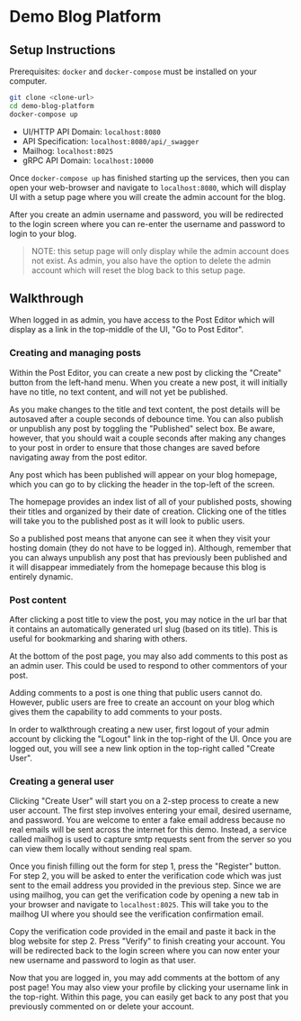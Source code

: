 # Demo Blog Platform

## Setup Instructions

Prerequisites: `docker` and `docker-compose` must be installed on your computer.

```bash
git clone <clone-url>
cd demo-blog-platform
docker-compose up
```

- UI/HTTP API Domain: `localhost:8080`
- API Specification: `localhost:8080/api/_swagger`
- Mailhog: `localhost:8025`
- gRPC API Domain: `localhost:10000`

Once `docker-compose up` has finished starting up the services, then you can open your web-browser and navigate to `localhost:8080`, which will display UI with a setup page where you will create the admin account for the blog.

After you create an admin username and password, you will be redirected to the login screen where you can re-enter the username and password to login to your blog.

> NOTE: this setup page will only display while the admin account does not exist. As admin, you also have the option to delete the admin account which will reset the blog back to this setup page.

## Walkthrough

When logged in as admin, you have access to the Post Editor which will display as a link in the top-middle of the UI, "Go to Post Editor".

### Creating and managing posts

Within the Post Editor, you can create a new post by clicking the "Create" button from the left-hand menu. When you create a new post, it will initially have no title, no text content, and will not yet be published.

As you make changes to the title and text content, the post details will be autosaved after a couple seconds of debounce time. You can also publish or unpublish any post by toggling the "Published" select box. Be aware, however, that you should wait a couple seconds after making any changes to your post in order to ensure that those changes are saved before navigating away from the post editor.

Any post which has been published will appear on your blog homepage, which you can go to by clicking the header in the top-left of the screen.

The homepage provides an index list of all of your published posts, showing their titles and organized by their date of creation. Clicking one of the titles will take you to the published post as it will look to public users.

So a published post means that anyone can see it when they visit your hosting domain (they do not have to be logged in). Although, remember that you can always unpublish any post that has previously been published and it will disappear immediately from the homepage because this blog is entirely dynamic.

### Post content

After clicking a post title to view the post, you may notice in the url bar that it contains an automatically generated url slug (based on its title). This is useful for bookmarking and sharing with others.

At the bottom of the post page, you may also add comments to this post as an admin user. This could be used to respond to other commentors of your post.

Adding comments to a post is one thing that public users cannot do. However, public users are free to create an account on your blog which gives them the capability to add comments to your posts.

In order to walkthrough creating a new user, first logout of your admin account by clicking the "Logout" link in the top-right of the UI. Once you are logged out, you will see a new link option in the top-right called "Create User".

### Creating a general user

Clicking "Create User" will start you on a 2-step process to create a new user account. The first step involves entering your email, desired username, and password. You are welcome to enter a fake email address because no real emails will be sent across the internet for this demo. Instead, a service called mailhog is used to capture smtp requests sent from the server so you can view them locally without sending real spam.

Once you finish filling out the form for step 1, press the "Register" button. For step 2, you will be asked to enter the verification code which was just sent to the email address you provided in the previous step. Since we are using mailhog, you can get the verification code by opening a new tab in your browser and navigate to `localhost:8025`. This will take you to the mailhog UI where you should see the verification confirmation email.

Copy the verification code provided in the email and paste it back in the blog website for step 2. Press "Verify" to finish creating your account. You will be redirected back to the login screen where you can now enter your new username and password to login as that user.

Now that you are logged in, you may add comments at the bottom of any post page! You may also view your profile by clicking your username link in the top-right. Within this page, you can easily get back to any post that you previously commented on or delete your account.
